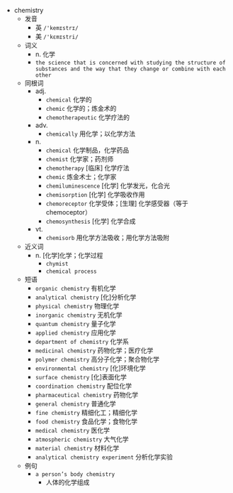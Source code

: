 - chemistry
  - 发音
    - 英 `/'kemɪstrɪ/`
    - 美 `/'kɛmɪstri/`
  - 词义
    - n. 化学
    - `the science that is concerned with studying the structure of substances and the way that they change or combine with each other`
  - 同根词
    - adj.
      - `chemical` 化学的
      - `chemic` 化学的；炼金术的
      - `chemotherapeutic` 化学疗法的
    - adv.
      - `chemically` 用化学；以化学方法
    - n.
      - `chemical` 化学制品，化学药品
      - `chemist` 化学家；药剂师
      - `chemotherapy` [临床] 化学疗法
      - `chemic` 炼金术士；化学家
      - `chemiluminescence` [化学] 化学发光，化合光
      - `chemisorption` [化学] 化学吸收作用
      - `chemoreceptor` 化学受体；[生理] 化学感受器（等于chemoceptor）
      - `chemosynthesis` [化学] 化学合成
    - vt.
      - `chemisorb` 用化学方法吸收；用化学方法吸附
  - 近义词
    - n. [化学]化学；化学过程
      - `chymist`
      - `chemical process`
  - 短语
    - `organic chemistry` 有机化学 
    - `analytical chemistry` [化]分析化学 
    - `physical chemistry` 物理化学 
    - `inorganic chemistry` 无机化学 
    - `quantum chemistry` 量子化学 
    - `applied chemistry` 应用化学 
    - `department of chemistry` 化学系 
    - `medicinal chemistry` 药物化学；医疗化学 
    - `polymer chemistry` 高分子化学；聚合物化学 
    - `environmental chemistry` [化]环境化学 
    - `surface chemistry` [化]表面化学 
    - `coordination chemistry` 配位化学 
    - `pharmaceutical chemistry` 药物化学 
    - `general chemistry` 普通化学 
    - `fine chemistry` 精细化工；精细化学 
    - `food chemistry` 食品化学；食物化学 
    - `medical chemistry` 医化学 
    - `atmospheric chemistry` 大气化学 
    - `material chemistry` 材料化学 
    - `analytical chemistry experiment` 分析化学实验 
  - 例句
    - `a person’s body chemistry`
      - 人体的化学组成

